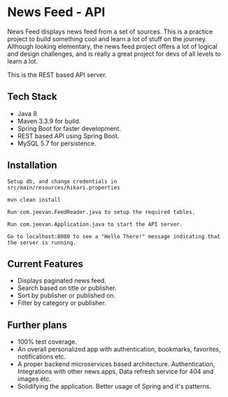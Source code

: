 # News Feed - API

News Feed displays news feed from a set of sources. This is a practice project to build something cool and learn a lot of stuff on the journey. Although looking elementary, the news feed project offers a lot of logical and design challenges, and is really a great project for devs of all levels to learn a lot.

This is the REST based API server.

## Tech Stack

- Java 8
- Maven 3.3.9 for build.
- Spring Boot for faster development.
- REST based API using Spring Boot.
- MySQL 5.7 for persistence.

## Installation

```
Setup db, and change credentials in src/main/resources/hikari.properties

mvn clean install

Run com.jeevan.FeedReader.java to setup the required tables.

Run com.jeevan.Application.java to start the API server.

Go to localhost:8080 to see a "Hello There!" message indicating that the server is running.

```

## Current Features

- Displays paginated news feed.
- Search based on title or publisher.
- Sort by publisher or published on.
- Filter by category or publisher.

## Further plans

- 100% test coverage.
- An overall personalized app with authentication, bookmarks, favorites, notifications etc.
- A proper backend microservices based architecture. Authentication, Integrations with other news apps, Data refresh service for 404 and images etc.
- Solidifying the application. Better usage of Spring and it's patterns.